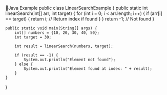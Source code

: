 🧠Java Example
public class LinearSearchExample {
    public static int linearSearch(int[] arr, int target) {
        for (int i = 0; i < arr.length; i++) {
            if (arr[i] == target) {
                return i; // Return index if found
            }
        }
        return -1; // Not found
    }

    public static void main(String[] args) {
        int[] numbers = {10, 20, 30, 40, 50};
        int target = 30;

        int result = linearSearch(numbers, target);

        if (result == -1) {
            System.out.println("Element not found");
        } else {
            System.out.println("Element found at index: " + result);
        }
    }
}